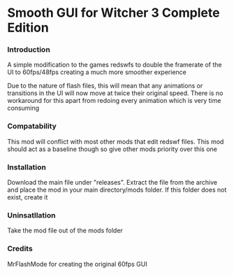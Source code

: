 # Smooth GUI for Witcher 3 Complete Edition
### Introduction
A simple modification to the games redswfs to double the framerate of the UI to 60fps/48fps creating a much more smoother experience

Due to the nature of flash files, this will mean that any animations or transitions in the UI will now move at twice their original speed. There is no workaround for this apart from redoing every animation which is very time consuming

### Compatability
This mod will conflict with most other mods that edit redswf files. This mod should act as a baseline though so give other mods priority over this one

### Installation
Download the main file under "releases". Extract the file from the archive and place the mod in your main directory/mods folder. If this folder does not exist, create it

### Uninsatllation
Take the mod file out of the mods folder

### Credits
MrFlashMode for creating the original 60fps GUI
